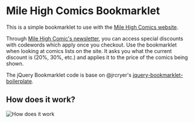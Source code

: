# Mile High Comics Bookmarklet

This is a simple bookmarklet to use with the [Mile High Comics website](http://www.milehighcomics.com).

Through [Mile High Comic's newsletter](http://www.milehighcomics.com/newsletter/), you can access special discounts with codewords which apply once you checkout. Use the bookmarklet when looking at comics lists on the site. It asks you what the current discount is (20%, 30%, etc.) and applies it to the price of the comics being shown.

The jQuery Bookmarklet code is base on @jrcryer's [jquery-bookmarklet-boilerplate](http://github.com/jrcryer/jquery-bookmarklet-boilerplate).

## How does it work?

![How does it work](http://raw.github.com/picandocodigo/mhc_bookmarklet/master/how-does-it-work.gif)
